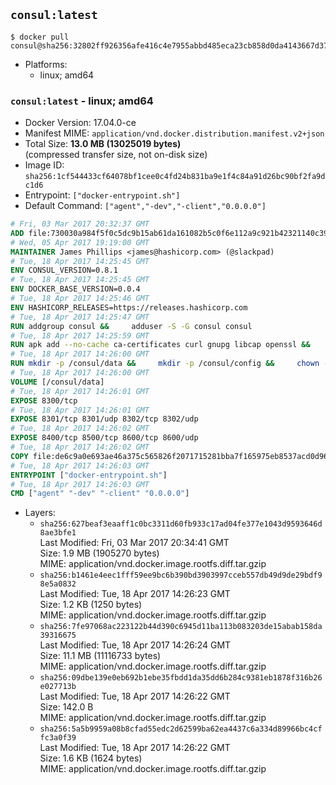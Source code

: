 ## `consul:latest`

```console
$ docker pull consul@sha256:32802ff926356afe416c4e7955abbd485eca23cb858d0da4143667d3778e572b
```

-	Platforms:
	-	linux; amd64

### `consul:latest` - linux; amd64

-	Docker Version: 17.04.0-ce
-	Manifest MIME: `application/vnd.docker.distribution.manifest.v2+json`
-	Total Size: **13.0 MB (13025019 bytes)**  
	(compressed transfer size, not on-disk size)
-	Image ID: `sha256:1cf544433cf64078bf1cee0c4fd24b831ba9e1f4c84a91d26bc90bf2fa9dc1d6`
-	Entrypoint: `["docker-entrypoint.sh"]`
-	Default Command: `["agent","-dev","-client","0.0.0.0"]`

```dockerfile
# Fri, 03 Mar 2017 20:32:37 GMT
ADD file:730030a984f5f0c5dc9b15ab61da161082b5c0f6e112a9c921b42321140c3927 in / 
# Wed, 05 Apr 2017 19:19:00 GMT
MAINTAINER James Phillips <james@hashicorp.com> (@slackpad)
# Tue, 18 Apr 2017 14:25:45 GMT
ENV CONSUL_VERSION=0.8.1
# Tue, 18 Apr 2017 14:25:45 GMT
ENV DOCKER_BASE_VERSION=0.0.4
# Tue, 18 Apr 2017 14:25:46 GMT
ENV HASHICORP_RELEASES=https://releases.hashicorp.com
# Tue, 18 Apr 2017 14:25:47 GMT
RUN addgroup consul &&     adduser -S -G consul consul
# Tue, 18 Apr 2017 14:25:59 GMT
RUN apk add --no-cache ca-certificates curl gnupg libcap openssl &&     gpg --recv-keys 91A6E7F85D05C65630BEF18951852D87348FFC4C &&     mkdir -p /tmp/build &&     cd /tmp/build &&     wget ${HASHICORP_RELEASES}/docker-base/${DOCKER_BASE_VERSION}/docker-base_${DOCKER_BASE_VERSION}_linux_amd64.zip &&     wget ${HASHICORP_RELEASES}/docker-base/${DOCKER_BASE_VERSION}/docker-base_${DOCKER_BASE_VERSION}_SHA256SUMS &&     wget ${HASHICORP_RELEASES}/docker-base/${DOCKER_BASE_VERSION}/docker-base_${DOCKER_BASE_VERSION}_SHA256SUMS.sig &&     gpg --batch --verify docker-base_${DOCKER_BASE_VERSION}_SHA256SUMS.sig docker-base_${DOCKER_BASE_VERSION}_SHA256SUMS &&     grep ${DOCKER_BASE_VERSION}_linux_amd64.zip docker-base_${DOCKER_BASE_VERSION}_SHA256SUMS | sha256sum -c &&     unzip docker-base_${DOCKER_BASE_VERSION}_linux_amd64.zip &&     cp bin/gosu bin/dumb-init /bin &&     wget ${HASHICORP_RELEASES}/consul/${CONSUL_VERSION}/consul_${CONSUL_VERSION}_linux_amd64.zip &&     wget ${HASHICORP_RELEASES}/consul/${CONSUL_VERSION}/consul_${CONSUL_VERSION}_SHA256SUMS &&     wget ${HASHICORP_RELEASES}/consul/${CONSUL_VERSION}/consul_${CONSUL_VERSION}_SHA256SUMS.sig &&     gpg --batch --verify consul_${CONSUL_VERSION}_SHA256SUMS.sig consul_${CONSUL_VERSION}_SHA256SUMS &&     grep consul_${CONSUL_VERSION}_linux_amd64.zip consul_${CONSUL_VERSION}_SHA256SUMS | sha256sum -c &&     unzip -d /bin consul_${CONSUL_VERSION}_linux_amd64.zip &&     cd /tmp &&     rm -rf /tmp/build &&     apk del gnupg openssl &&     rm -rf /root/.gnupg
# Tue, 18 Apr 2017 14:26:00 GMT
RUN mkdir -p /consul/data &&     mkdir -p /consul/config &&     chown -R consul:consul /consul
# Tue, 18 Apr 2017 14:26:00 GMT
VOLUME [/consul/data]
# Tue, 18 Apr 2017 14:26:01 GMT
EXPOSE 8300/tcp
# Tue, 18 Apr 2017 14:26:01 GMT
EXPOSE 8301/tcp 8301/udp 8302/tcp 8302/udp
# Tue, 18 Apr 2017 14:26:02 GMT
EXPOSE 8400/tcp 8500/tcp 8600/tcp 8600/udp
# Tue, 18 Apr 2017 14:26:02 GMT
COPY file:de6c9a0e693ae46a375c565826f2071715281bba7f165975eb8537acd0d96ff4 in /usr/local/bin/docker-entrypoint.sh 
# Tue, 18 Apr 2017 14:26:03 GMT
ENTRYPOINT ["docker-entrypoint.sh"]
# Tue, 18 Apr 2017 14:26:03 GMT
CMD ["agent" "-dev" "-client" "0.0.0.0"]
```

-	Layers:
	-	`sha256:627beaf3eaaff1c0bc3311d60fb933c17ad04fe377e1043d9593646d8ae3bfe1`  
		Last Modified: Fri, 03 Mar 2017 20:34:41 GMT  
		Size: 1.9 MB (1905270 bytes)  
		MIME: application/vnd.docker.image.rootfs.diff.tar.gzip
	-	`sha256:b1461e4eec1fff59ee9bc6b390bd3903997cceb557db49d9de29bdf98e5a0832`  
		Last Modified: Tue, 18 Apr 2017 14:26:23 GMT  
		Size: 1.2 KB (1250 bytes)  
		MIME: application/vnd.docker.image.rootfs.diff.tar.gzip
	-	`sha256:7fe97068ac223122b44d390c6945d11ba113b083203de15abab158da39316675`  
		Last Modified: Tue, 18 Apr 2017 14:26:24 GMT  
		Size: 11.1 MB (11116733 bytes)  
		MIME: application/vnd.docker.image.rootfs.diff.tar.gzip
	-	`sha256:09dbe139e0eb692b1ebe35fbdd1da35dd6b284c9381eb1878f316b26e027713b`  
		Last Modified: Tue, 18 Apr 2017 14:26:22 GMT  
		Size: 142.0 B  
		MIME: application/vnd.docker.image.rootfs.diff.tar.gzip
	-	`sha256:5a5b9959a08b8cfad55edc2d62599ba62ea4437c6a334d89966bc4cffc3a0f39`  
		Last Modified: Tue, 18 Apr 2017 14:26:22 GMT  
		Size: 1.6 KB (1624 bytes)  
		MIME: application/vnd.docker.image.rootfs.diff.tar.gzip
